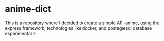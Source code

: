 
# anime-dict
This is a repository where I decided to create a simple API-anime, using the express framework, technologies like docker, and postegresql database
esperimental
✨
